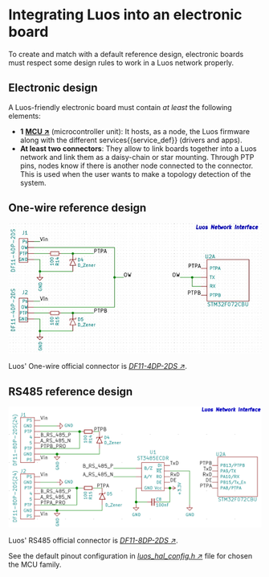 # Integrating Luos into an electronic board

To create and match with a default reference design, electronic boards must respect some design rules to work in a Luos network properly.

## Electronic design

A Luos-friendly electronic board must contain *at least* the following elements:
 - **1** <a href="https://en.wikipedia.org/wiki/Microcontroller" target="_blank">**MCU &#8599;**</a> (microcontroller unit): It hosts, as a node, the Luos firmware along with the different <span class="cust_tooltip">services<span class="cust_tooltiptext">{{service_def}}</span></span> (drivers and apps).
 - **At least two connectors**: They allow to link boards together into a Luos network and link them as a daisy-chain or star mounting. Through PTP pins, nodes know if there is another node connected to the connector. This is used when the user wants to make a topology detection of the system.


## One-wire reference design

![](../../_assets/img/Luos_Network_Interface_OW.png)

Luos' One-wire official connector is <a href="https://octopart.com/df11-4dp-2ds%2852%29-hirose-261749" target="_blank">*DF11-4DP-2DS &#8599;*</a>.

## RS485 reference design

![](../../_assets/img/Luos_Network_Interface_485.png)

Luos' RS485 official connector is <a href="https://octopart.com/df11-8dp-2ds%2824%29-hirose-39521447" target="_blank">*DF11-8DP-2DS &#8599;*</a>.

See the default pinout configuration in <a href="https://github.com/Luos-io/LuosHAL" target="_blank">*luos_hal_config.h &#8599;*</a> file for chosen the MCU family.
